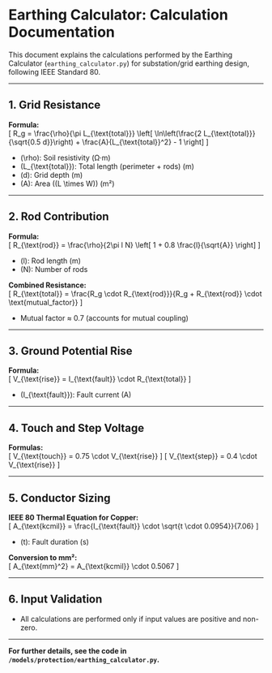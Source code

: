 # Earthing Calculator: Calculation Documentation

This document explains the calculations performed by the Earthing Calculator (`earthing_calculator.py`) for substation/grid earthing design, following IEEE Standard 80.

---

## 1. Grid Resistance

**Formula:**  
\[
R_g = \frac{\rho}{\pi L_{\text{total}}} \left[ \ln\left(\frac{2 L_{\text{total}}}{\sqrt{0.5 d}}\right) + \frac{A}{L_{\text{total}}^2} - 1 \right]
\]
- \(\rho\): Soil resistivity (Ω·m)
- \(L_{\text{total}}\): Total length (perimeter + rods) (m)
- \(d\): Grid depth (m)
- \(A\): Area (\(L \times W\)) (m²)

---

## 2. Rod Contribution

**Formula:**  
\[
R_{\text{rod}} = \frac{\rho}{2\pi l N} \left[ 1 + 0.8 \frac{l}{\sqrt{A}} \right]
\]
- \(l\): Rod length (m)
- \(N\): Number of rods

**Combined Resistance:**  
\[
R_{\text{total}} = \frac{R_g \cdot R_{\text{rod}}}{R_g + R_{\text{rod}} \cdot \text{mutual\_factor}}
\]
- Mutual factor ≈ 0.7 (accounts for mutual coupling)

---

## 3. Ground Potential Rise

**Formula:**  
\[
V_{\text{rise}} = I_{\text{fault}} \cdot R_{\text{total}}
\]
- \(I_{\text{fault}}\): Fault current (A)

---

## 4. Touch and Step Voltage

**Formulas:**  
\[
V_{\text{touch}} = 0.75 \cdot V_{\text{rise}}
\]
\[
V_{\text{step}} = 0.4 \cdot V_{\text{rise}}
\]

---

## 5. Conductor Sizing

**IEEE 80 Thermal Equation for Copper:**  
\[
A_{\text{kcmil}} = \frac{I_{\text{fault}} \cdot \sqrt{t \cdot 0.0954}}{7.06}
\]
- \(t\): Fault duration (s)

**Conversion to mm²:**  
\[
A_{\text{mm}^2} = A_{\text{kcmil}} \cdot 0.5067
\]

---

## 6. Input Validation

- All calculations are performed only if input values are positive and non-zero.

---

**For further details, see the code in `/models/protection/earthing_calculator.py`.**

